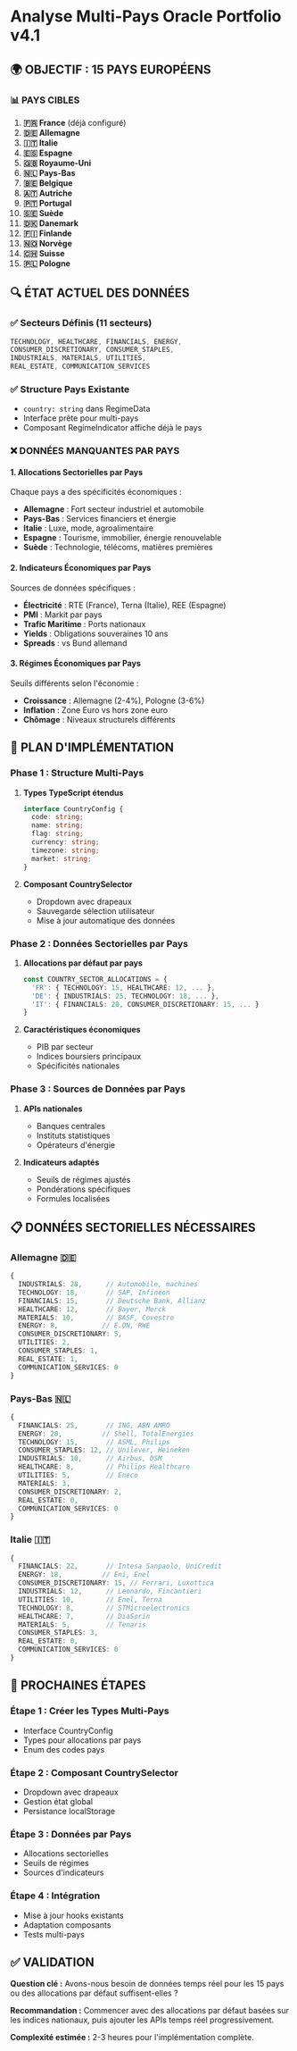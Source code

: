 # Analyse Multi-Pays Oracle Portfolio v4.1

## 🌍 OBJECTIF : 15 PAYS EUROPÉENS

### 📊 **PAYS CIBLES**

1. **🇫🇷 France** (déjà configuré)
2. **🇩🇪 Allemagne** 
3. **🇮🇹 Italie**
4. **🇪🇸 Espagne**
5. **🇬🇧 Royaume-Uni**
6. **🇳🇱 Pays-Bas**
7. **🇧🇪 Belgique**
8. **🇦🇹 Autriche**
9. **🇵🇹 Portugal**
10. **🇸🇪 Suède**
11. **🇩🇰 Danemark**
12. **🇫🇮 Finlande**
13. **🇳🇴 Norvège**
14. **🇨🇭 Suisse**
15. **🇵🇱 Pologne**

## 🔍 **ÉTAT ACTUEL DES DONNÉES**

### ✅ **Secteurs Définis (11 secteurs)**
```typescript
TECHNOLOGY, HEALTHCARE, FINANCIALS, ENERGY, 
CONSUMER_DISCRETIONARY, CONSUMER_STAPLES, 
INDUSTRIALS, MATERIALS, UTILITIES, 
REAL_ESTATE, COMMUNICATION_SERVICES
```

### ✅ **Structure Pays Existante**
- `country: string` dans RegimeData
- Interface prête pour multi-pays
- Composant RegimeIndicator affiche déjà le pays

### ❌ **DONNÉES MANQUANTES PAR PAYS**

#### 1. **Allocations Sectorielles par Pays**
Chaque pays a des spécificités économiques :
- **Allemagne** : Fort secteur industriel et automobile
- **Pays-Bas** : Services financiers et énergie
- **Italie** : Luxe, mode, agroalimentaire
- **Espagne** : Tourisme, immobilier, énergie renouvelable
- **Suède** : Technologie, télécoms, matières premières

#### 2. **Indicateurs Économiques par Pays**
Sources de données spécifiques :
- **Électricité** : RTE (France), Terna (Italie), REE (Espagne)
- **PMI** : Markit par pays
- **Trafic Maritime** : Ports nationaux
- **Yields** : Obligations souveraines 10 ans
- **Spreads** : vs Bund allemand

#### 3. **Régimes Économiques par Pays**
Seuils différents selon l'économie :
- **Croissance** : Allemagne (2-4%), Pologne (3-6%)
- **Inflation** : Zone Euro vs hors zone euro
- **Chômage** : Niveaux structurels différents

## 🎯 **PLAN D'IMPLÉMENTATION**

### **Phase 1 : Structure Multi-Pays**
1. **Types TypeScript étendus**
   ```typescript
   interface CountryConfig {
     code: string;
     name: string;
     flag: string;
     currency: string;
     timezone: string;
     market: string;
   }
   ```

2. **Composant CountrySelector**
   - Dropdown avec drapeaux
   - Sauvegarde sélection utilisateur
   - Mise à jour automatique des données

### **Phase 2 : Données Sectorielles par Pays**
1. **Allocations par défaut par pays**
   ```typescript
   const COUNTRY_SECTOR_ALLOCATIONS = {
     'FR': { TECHNOLOGY: 15, HEALTHCARE: 12, ... },
     'DE': { INDUSTRIALS: 25, TECHNOLOGY: 18, ... },
     'IT': { FINANCIALS: 20, CONSUMER_DISCRETIONARY: 15, ... }
   }
   ```

2. **Caractéristiques économiques**
   - PIB par secteur
   - Indices boursiers principaux
   - Spécificités nationales

### **Phase 3 : Sources de Données par Pays**
1. **APIs nationales**
   - Banques centrales
   - Instituts statistiques
   - Opérateurs d'énergie

2. **Indicateurs adaptés**
   - Seuils de régimes ajustés
   - Pondérations spécifiques
   - Formules localisées

## 📋 **DONNÉES SECTORIELLES NÉCESSAIRES**

### **Allemagne 🇩🇪**
```typescript
{
  INDUSTRIALS: 28,      // Automobile, machines
  TECHNOLOGY: 18,       // SAP, Infineon
  FINANCIALS: 15,       // Deutsche Bank, Allianz
  HEALTHCARE: 12,       // Bayer, Merck
  MATERIALS: 10,        // BASF, Covestro
  ENERGY: 8,           // E.ON, RWE
  CONSUMER_DISCRETIONARY: 5,
  UTILITIES: 2,
  CONSUMER_STAPLES: 1,
  REAL_ESTATE: 1,
  COMMUNICATION_SERVICES: 0
}
```

### **Pays-Bas 🇳🇱**
```typescript
{
  FINANCIALS: 25,       // ING, ABN AMRO
  ENERGY: 20,          // Shell, TotalEnergies
  TECHNOLOGY: 15,       // ASML, Philips
  CONSUMER_STAPLES: 12, // Unilever, Heineken
  INDUSTRIALS: 10,      // Airbus, DSM
  HEALTHCARE: 8,        // Philips Healthcare
  UTILITIES: 5,         // Eneco
  MATERIALS: 3,
  CONSUMER_DISCRETIONARY: 2,
  REAL_ESTATE: 0,
  COMMUNICATION_SERVICES: 0
}
```

### **Italie 🇮🇹**
```typescript
{
  FINANCIALS: 22,       // Intesa Sanpaolo, UniCredit
  ENERGY: 18,          // Eni, Enel
  CONSUMER_DISCRETIONARY: 15, // Ferrari, Luxottica
  INDUSTRIALS: 12,      // Leonardo, Fincantieri
  UTILITIES: 10,        // Enel, Terna
  TECHNOLOGY: 8,        // STMicroelectronics
  HEALTHCARE: 7,        // DiaSorin
  MATERIALS: 5,         // Tenaris
  CONSUMER_STAPLES: 3,
  REAL_ESTATE: 0,
  COMMUNICATION_SERVICES: 0
}
```

## 🚀 **PROCHAINES ÉTAPES**

### **Étape 1 : Créer les Types Multi-Pays**
- Interface CountryConfig
- Types pour allocations par pays
- Enum des codes pays

### **Étape 2 : Composant CountrySelector**
- Dropdown avec drapeaux
- Gestion état global
- Persistance localStorage

### **Étape 3 : Données par Pays**
- Allocations sectorielles
- Seuils de régimes
- Sources d'indicateurs

### **Étape 4 : Intégration**
- Mise à jour hooks existants
- Adaptation composants
- Tests multi-pays

## ✅ **VALIDATION**

**Question clé :** Avons-nous besoin de données temps réel pour les 15 pays ou des allocations par défaut suffisent-elles ?

**Recommandation :** Commencer avec des allocations par défaut basées sur les indices nationaux, puis ajouter les APIs temps réel progressivement.

**Complexité estimée :** 2-3 heures pour l'implémentation complète.

